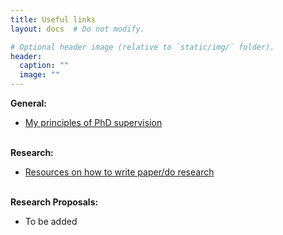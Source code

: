 ```yaml
---
title: Useful links
layout: docs  # Do not modify.

# Optional header image (relative to `static/img/` folder).
header:
  caption: ""
  image: ""
---
```

<b>General: </b>
<br>
<ul>
<li> <a href="https://bartoszbartk.com/2023/03/05/my-principles-of-phd-supervision/" target="_blank" rel="noopener">My principles of PhD supervision</a></li>


</ul>

<br>
<b>Research: </b>
<br>
<ul>
<li> <a href="https://github.com/jwwthu/how-to-research" target="_blank" rel="noopener">Resources on how to write paper/do research</a></li>


</ul>

<br>
<b>Research Proposals: </b>
<br>
<ul>
<li>To be added</li>
</ul>









